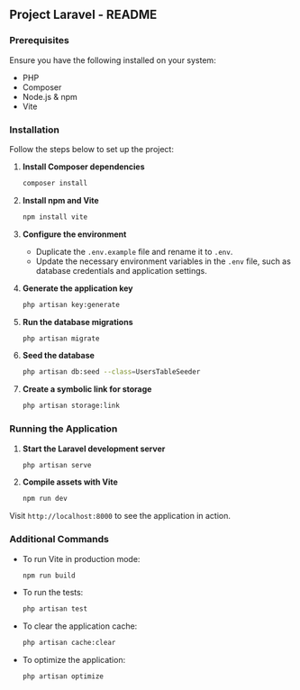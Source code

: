 ## Project Laravel - README

### Prerequisites

Ensure you have the following installed on your system:
- PHP
- Composer
- Node.js & npm
- Vite

### Installation

Follow the steps below to set up the project:

1. **Install Composer dependencies**

   ```sh
   composer install
   ```

2. **Install npm and Vite**

   ```sh
   npm install vite
   ```

3. **Configure the environment**

   - Duplicate the `.env.example` file and rename it to `.env`.
   - Update the necessary environment variables in the `.env` file, such as database credentials and application settings.

4. **Generate the application key**

   ```sh
   php artisan key:generate
   ```

5. **Run the database migrations**

   ```sh
   php artisan migrate
   ```

6. **Seed the database**

   ```sh
   php artisan db:seed --class=UsersTableSeeder
   ```

7. **Create a symbolic link for storage**

   ```sh
   php artisan storage:link
   ```

### Running the Application

1. **Start the Laravel development server**

   ```sh
   php artisan serve
   ```

2. **Compile assets with Vite**

   ```sh
   npm run dev
   ```

Visit `http://localhost:8000` to see the application in action.

### Additional Commands

- To run Vite in production mode:

  ```sh
  npm run build
  ```

- To run the tests:

  ```sh
  php artisan test
  ```

- To clear the application cache:

  ```sh
  php artisan cache:clear
  ```

- To optimize the application:

  ```sh
  php artisan optimize
  ```